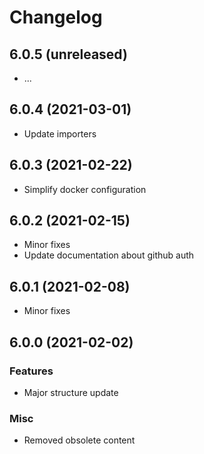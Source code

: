 # Changelog

## 6.0.5 (unreleased)

- ...

## 6.0.4 (2021-03-01)

- Update importers


## 6.0.3 (2021-02-22)

- Simplify docker configuration


## 6.0.2 (2021-02-15)

- Minor fixes
- Update documentation about github auth


## 6.0.1 (2021-02-08)

- Minor fixes


## 6.0.0 (2021-02-02)

### Features

- Major structure update

### Misc

- Removed obsolete content

